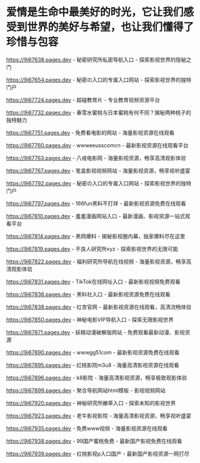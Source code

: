 # 爱情是生命中最美好的时光，它让我们感受到世界的美好与希望，也让我们懂得了珍惜与包容

https://9i67638.pages.dev - 秘密研究所私密导航入口 - 探索影视世界的隐秘之门

https://9i67654.pages.dev - 秘密の入口的专属入口网站 - 探索影视世界的独特门户

https://9i67724.pages.dev - 超碰教育片 - 专业教育视频资源平台

https://9i67732.pages.dev - 春雪水蜜桃与日本蜜桃有何不同？揭秘两种桃子的独特魅力

https://9i67751.pages.dev - 免费看电影的网站 - 海量影视资源在线观看

https://9i67760.pages.dev - wwweeusscomcn - 最新影视资源在线观看平台

https://9i67763.pages.dev - 八戒电影网 - 海量影视资源，畅享高清观影体验

https://9i67767.pages.dev - 笔盒影视视频网站 - 海量影视资源，畅享视听盛宴

https://9i67792.pages.dev - 秘密の入口的专属入口网站 - 探索影视世界的独特门户

https://9i67797.pages.dev - 166fun黑料不打烊 - 最新影视资源免费在线观看

https://9i67810.pages.dev - 羞羞漫画网站入口 - 最新漫画、影视资源一站式观看平台

https://9i67814.pages.dev - 黑网爆料 - 揭秘影视圈内幕，独家爆料尽在这里

https://9i67819.pages.dev - 不良人研究所xyz - 探索影视世界的无限可能

https://9i67822.pages.dev - 福利研究所导航在线视频 - 海量影视资源，畅享高清观影体验

https://9i67831.pages.dev - TikTok在线网址入口 - 最新影视视频免费观看

https://9i67836.pages.dev - 黑料社入口 - 最新影视资源免费在线观看

https://9i67838.pages.dev - 红杏官网 - 最新影视资源在线观看，高清流畅体验

https://9i67850.pages.dev - 神秘电影VIP导航入口 - 探索无限影视世界

https://9i67871.pages.dev - 妖精动漫破解版网站 - 免费观看最新动漫、影视资源

https://9i67890.pages.dev - wwwgg51com - 最新影视资源免费在线观看

https://9i67895.pages.dev - 红桃影院m3u8 - 海量高清影视资源在线观看

https://9i67896.pages.dev - k8影院 - 海量高清影视资源，畅享极致观影体验

https://9i67899.pages.dev - 聚合导航网站html模板 - 影视视频网站

https://9i67920.pages.dev - 神秘研究所嫩草入口 - 探索未知的影视世界

https://9i67923.pages.dev - 老牛影视影院 - 海量高清影视资源，畅享视听盛宴

https://9i67935.pages.dev - 免费www视频 - 海量影视资源在线观看

https://9i67938.pages.dev - 99国产蜜桃免费 - 最新国产影视免费在线观看

https://9i67939.pages.dev - 红桃影视p入口国产 - 最新国产影视资源一网打尽
